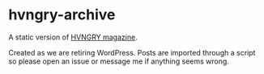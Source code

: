 # hvngry-archive

A static version of [HVNGRY magazine](https://hvngrymag.com).

Created as we are retiring WordPress. Posts are imported through a script so please open an issue or message me if anything seems wrong.